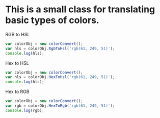 This is a small class for translating basic types of colors.
=====================
RGB to HSL 
```js
var colorObj = new colorConvert();
var hls = colorObj.RgbToHsl('rgb(61, 249, 51)');
console.log(hls);
```
Hex to HSL 
```js
var colorObj = new colorConvert();
var hls = colorObj.HexToHsl('rgb(61, 249, 51)');
console.log(hls);
```

Hex to RGB 
```js
var colorObj = new colorConvert();
var rgb = colorObj.HexToRgb('rgb(61, 249, 51)');
console.log(rgb);
```
